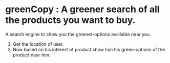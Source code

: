 # greenCopy : A greener search of all the products you want to buy. 
A search engine to show you the greener-options available near you.
1. Get the location of user.
2. Now based on his interest of product show him his green-options of the product near him.
 

